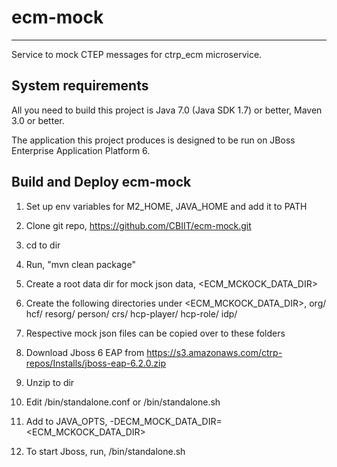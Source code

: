 # ecm-mock
--------------------------------------
Service to mock CTEP messages for ctrp_ecm microservice.

System requirements
-------------------

All you need to build this project is Java 7.0 (Java SDK 1.7) or better, Maven 3.0 or better.

The application this project produces is designed to be run on JBoss Enterprise Application Platform 6. 

Build and Deploy ecm-mock
-------------------------

1. Set up env variables for M2_HOME, JAVA_HOME and add it to PATH
2. Clone git repo, https://github.com/CBIIT/ecm-mock.git
3. cd to <ECM-MOCK-HOME> dir
4. Run, "mvn clean package"
5. Create a root data dir for mock json data, <ECM_MCKOCK_DATA_DIR>
6. Create the following directories under <ECM_MCKOCK_DATA_DIR>,
	org/
	hcf/
	resorg/
	person/
	crs/
	hcp-player/
	hcp-role/
	idp/

7. Respective mock json files can be copied over to these folders	
8. Download Jboss 6 EAP from https://s3.amazonaws.com/ctrp-repos/Installs/jboss-eap-6.2.0.zip
9. Unzip to <JBOSS-HOME> dir
10. Edit <JBOSS-HOME>/bin/standalone.conf or <JBOSS-HOME>/bin/standalone.sh
11. Add to JAVA_OPTS, -DECM_MOCK_DATA_DIR=<ECM_MCKOCK_DATA_DIR>
12. To start Jboss, run, 
<JBOSS-HOME>/bin/standalone.sh